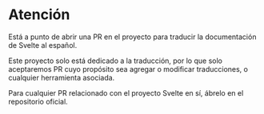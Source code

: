 # Atención

Está a punto de abrir una PR en el proyecto para traducir la documentación de Svelte al español.

Este proyecto solo está dedicado a la traducción, por lo que solo aceptaremos PR cuyo propósito sea agregar o modificar traducciones, o cualquier herramienta asociada.

Para cualquier PR relacionado con el proyecto Svelte en sí, ábrelo en el repositorio oficial.
